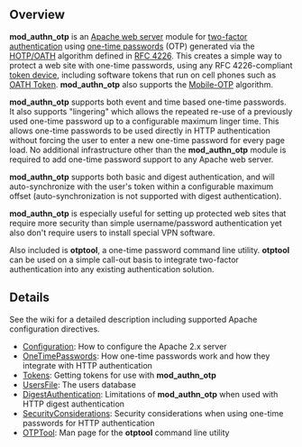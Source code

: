 ## Overview

**mod\_authn\_otp** is an [Apache web server](http://en.wikipedia.org/wiki/Apache_HTTP_Server) module for [two-factor authentication](http://en.wikipedia.org/wiki/Two_factor_authentication) using [one-time passwords](http://en.wikipedia.org/wiki/One-time_password) (OTP) generated via the [HOTP/OATH](http://en.wikipedia.org/wiki/HOTP) algorithm defined in [RFC 4226](http://www.ietf.org/rfc/rfc4226.txt). This creates a simple way to protect a web site with one-time passwords, using any RFC 4226-compliant [token device](Tokens), including software tokens that run on cell phones such as [OATH Token](https://github.com/archiecobbs/oathtoken). **mod\_authn\_otp** also supports the [Mobile-OTP](http://motp.sourceforge.net/) algorithm.

**mod\_authn\_otp** supports both event and time based one-time passwords. It also supports "lingering" which allows the repeated re-use of a previously used one-time password up to a configurable maximum linger time. This allows one-time passwords to be used directly in HTTP authentication without forcing the user to enter a new one-time password for every page load. No additional infrastructure other than the **mod\_authn\_otp** module is required to add one-time password support to any Apache web server.

**mod\_authn\_otp** supports both basic and digest authentication, and will auto-synchronize with the user's token within a configurable maximum offset (auto-synchronization is not supported with digest authentication).

**mod\_authn\_otp** is especially useful for setting up protected web sites that require more security than simple username/password authentication yet also don't require users to install special VPN software.

Also included is **otptool**, a one-time password command line utility. **otptool** can be used on a simple call-out basis to integrate two-factor authentication into any existing authentication solution.

## Details

See the wiki for a detailed description including supported Apache configuration directives.

  * [Configuration](Configuration): How to configure the Apache 2.x server
  * [OneTimePasswords](OneTimePasswords): How one-time passwords work and how they integrate with HTTP authentication
  * [Tokens](Tokens): Getting tokens for use with **mod\_authn\_otp**
  * [UsersFile](UsersFile): The users database
  * [DigestAuthentication](DigestAuthentication): Limitations of **mod\_authn\_otp** when used with HTTP digest authentication
  * [SecurityConsiderations](SecurityConsiderations): Security considerations when using one-time passwords for HTTP authentication
  * [OTPTool](OTPTool): Man page for the **otptool** command line utility
